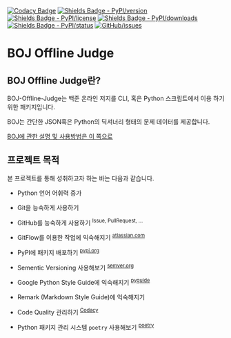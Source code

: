 <!-- Badges -->

[![Codacy Badge](https://app.codacy.com/project/badge/Grade/9c0158b110a54cce953d319d5f5b438d)](https://www.codacy.com/gh/Hepheir/BOJ-Offline-Judge/dashboard?utm_source=github.com&utm_medium=referral&utm_content=Hepheir/BOJ-Offline-Judge&utm_campaign=Badge_Grade)
[![Shields Badge - PyPI/version](https://img.shields.io/pypi/v/boj)](https://pypi.org/project/boj/)
[![Shields Badge - PyPI/license](https://img.shields.io/pypi/l/boj)](https://pypi.org/project/boj/)
[![Shields Badge - PyPI/downloads](https://img.shields.io/pypi/dm/boj)](https://pypi.org/project/boj/)
[![Shields Badge - PyPI/status](https://img.shields.io/pypi/status/boj)](https://pypi.org/project/boj/)
[![GitHub/issues](https://img.shields.io/github/issues/Hepheir/BOJ-Offline-Judge.svg)](https://github.com/Hepheir/BOJ-Offline-Judge/issues)

# BOJ Offline Judge

## BOJ Offline Judge란?

BOJ-Offline-Judge는 백준 온라인 저지를 CLI, 혹은 Python 스크립트에서 이용 하기 위한 패키지입니다.

BOJ는 간단한 JSON혹은 Python의 딕셔너리 형태의 문제 데이터를 제공합니다.

[BOJ에 관한 설명 및 사용방법은 이 쪽으로](./README_pypi.md)

## 프로젝트 목적

본 프로젝트를 통해 성취하고자 하는 바는 다음과 같습니다.

-   Python 언어 어휘력 증가

-   Git을 능숙하게 사용하기

-   GitHub를 능숙하게 사용하기
    <sup>Issue, PullRequest, ...</sup>

-   GitFlow를 이용한 작업에 익숙해지기
    <sup>[atlassian.com](https://www.atlassian.com/git/tutorials/comparing-workflows/gitflow-workflow)</sup>

-   PyPI에 패키지 배포하기
    <sup>[pypi.org](https://pypi.org/project/boj/)</sup>

-   Sementic Versioning 사용해보기
    <sup>[semver.org](https://semver.org/lang/ko/)</sup>

-   Google Python Style Guide에 익숙해지기
    <sup>[pyguide](https://google.github.io/styleguide/pyguide.html)</sup>

-   Remark (Markdown Style Guide)에 익숙해지기

-   Code Quality 관리하기
    <sup>[Codacy](https://app.codacy.com/gh/Hepheir/BOJ-Offline-Judge/dashboard?utm_source=github.com&utm_medium=referral&utm_content=Hepheir/BOJ-Offline-Judge&utm_campaign=Badge_Grade)</sup>

-   Python 패키지 관리 시스템 `poetry` 사용해보기
      <sup>[poetry](https://python-poetry.org/)</sup>
